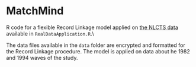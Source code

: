 # MatchMind

R code for a flexible Record Linkage model applied on [the NLCTS data](https://www.icpsr.umich.edu/web/NACDA/studies/9681) available in `RealDataApplication.R`.\

The data files available in the `data` folder are encrypted and formatted for the Record Linkage procedure. The model is applied on data about he 1982 and 1994 waves of the study.